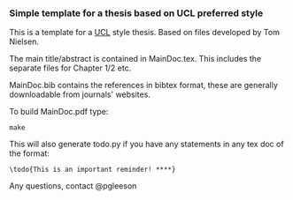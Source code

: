 ### Simple template for a thesis based on UCL preferred style

This is a template for a [UCL](http://www.ucl.ac.uk) style thesis. Based on files developed by Tom Nielsen.

The main title/abstract is contained in MainDoc.tex. This includes the separate files for Chapter 1/2 etc.

MainDoc.bib contains the references in bibtex format, these are generally downloadable from journals' websites.

To build MainDoc.pdf type:

    make
    
This will also generate todo.py if you have any statements in any tex doc of the format: 

    \todo{This is an important reminder! ****}

Any questions, contact @pgleeson
